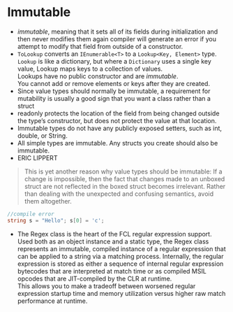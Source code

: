 # Immutable

+ _immutable_, meaning that it sets all of its fields during initialization and then never modifies them again 
compiler will generate an error if you attempt to modify that field from outside of a constructor.
+ `ToLookup` converts an `IEnumerable<T>` to a `Lookup<Key, Element>` type.  
`Lookup` is like a dictionary, but where a `Dictionary` uses a single key value, Lookup maps keys to a collection of values.  
Lookups have no public constructor and are _immutable_.  
You cannot add or remove elements or keys after they are created. 
+ Since value types should normally be immutable, a requirement for mutability is usually a good sign that you want a class rather than a struct
+  readonly protects the location of the field from being changed outside the type’s constructor, but does not protect the value at that location. 
+ Immutable types do not have any publicly exposed setters, such as int, double, or String.
+ All simple types are immutable. Any structs you create should also be immutable. 
+ ERIC LIPPERT 
> This is yet another reason why value types should be immutable: 
If a change is impossible, then the fact that changes made to an unboxed struct are not reflected in the boxed struct becomes irrelevant. 
Rather than dealing with the unexpected and confusing semantics, avoid them altogether.
```cs
//compile error
string s = "Hello"; s[0] = 'c'; 
```
+ The Regex class is the heart of the FCL regular expression support.  
Used both as an object instance and a static type, the Regex class represents an immutable, compiled instance of a regular expression that can be applied to a string via a matching process. 
Internally, the regular expression is stored as either a sequence of internal regular expression bytecodes that are interpreted at match time or as compiled MSIL opcodes that are JIT-compiled by the CLR at runtime.  
This allows you to make a tradeoff between worsened regular expression startup time and memory utilization versus higher raw match performance at runtime.


